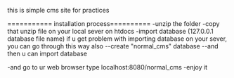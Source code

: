 this is simple cms site for practices

=========== installation process==========
-unzip the folder
-copy that unzip file on your local sever on htdocs
-import database (127.0.0.1 database file name)
    if u get problem with importing database on your sever, 
    you can go through this way also
        --create "normal_cms" database 
	--and then u can import database

-and go to ur web browser type localhost:8080/normal_cms
-enjoy it 